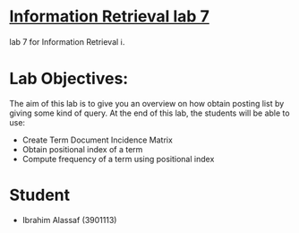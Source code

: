 # [Information Retrieval lab 7](/lab7.ipynb)

lab 7 for Information Retrieval ℹ.
# Lab Objectives: 
The aim of this lab is to give you an overview on how obtain posting list 
by giving some kind of query. At the end of this lab, the students will be 
able to use:
- Create Term Document Incidence Matrix
- Obtain positional index of a term
- Compute frequency of a term using positional index


# Student

- Ibrahim Alassaf (3901113)

